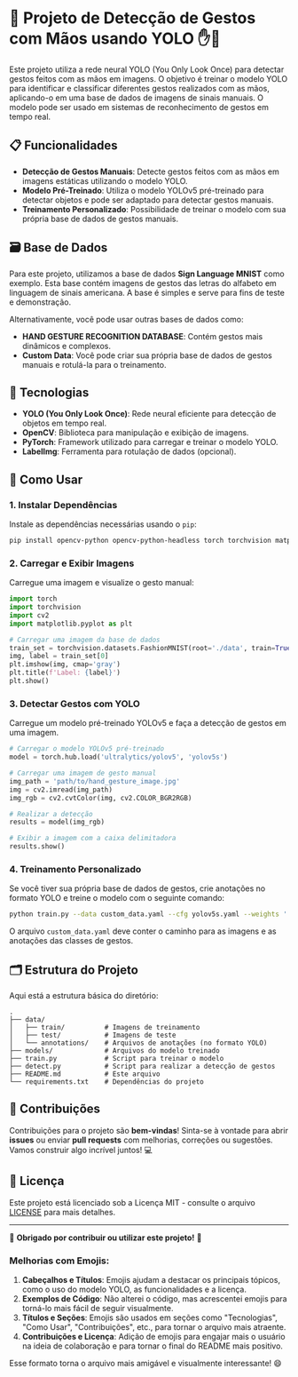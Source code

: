 # 🚀 Projeto de Detecção de Gestos com Mãos usando YOLO ✋🤖

Este projeto utiliza a rede neural YOLO (You Only Look Once) para detectar gestos feitos com as mãos em imagens. O objetivo é treinar o modelo YOLO para identificar e classificar diferentes gestos realizados com as mãos, aplicando-o em uma base de dados de imagens de sinais manuais. O modelo pode ser usado em sistemas de reconhecimento de gestos em tempo real.

## 📋 Funcionalidades

- **Detecção de Gestos Manuais**: Detecte gestos feitos com as mãos em imagens estáticas utilizando o modelo YOLO.
- **Modelo Pré-Treinado**: Utiliza o modelo YOLOv5 pré-treinado para detectar objetos e pode ser adaptado para detectar gestos manuais.
- **Treinamento Personalizado**: Possibilidade de treinar o modelo com sua própria base de dados de gestos manuais.

## 🗃 Base de Dados

Para este projeto, utilizamos a base de dados **Sign Language MNIST** como exemplo. Esta base contém imagens de gestos das letras do alfabeto em linguagem de sinais americana. A base é simples e serve para fins de teste e demonstração.

Alternativamente, você pode usar outras bases de dados como:

- **HAND GESTURE RECOGNITION DATABASE**: Contém gestos mais dinâmicos e complexos.
- **Custom Data**: Você pode criar sua própria base de dados de gestos manuais e rotulá-la para o treinamento.

## 🔧 Tecnologias

- **YOLO (You Only Look Once)**: Rede neural eficiente para detecção de objetos em tempo real.
- **OpenCV**: Biblioteca para manipulação e exibição de imagens.
- **PyTorch**: Framework utilizado para carregar e treinar o modelo YOLO.
- **LabelImg**: Ferramenta para rotulação de dados (opcional).

## 🚀 Como Usar

### 1. Instalar Dependências

Instale as dependências necessárias usando o `pip`:

```bash
pip install opencv-python opencv-python-headless torch torchvision matplotlib
```

### 2. Carregar e Exibir Imagens

Carregue uma imagem e visualize o gesto manual:

```python
import torch
import torchvision
import cv2
import matplotlib.pyplot as plt

# Carregar uma imagem da base de dados
train_set = torchvision.datasets.FashionMNIST(root='./data', train=True, download=True)
img, label = train_set[0]
plt.imshow(img, cmap='gray')
plt.title(f'Label: {label}')
plt.show()
```

### 3. Detectar Gestos com YOLO

Carregue um modelo pré-treinado YOLOv5 e faça a detecção de gestos em uma imagem.

```python
# Carregar o modelo YOLOv5 pré-treinado
model = torch.hub.load('ultralytics/yolov5', 'yolov5s')

# Carregar uma imagem de gesto manual
img_path = 'path/to/hand_gesture_image.jpg'
img = cv2.imread(img_path)
img_rgb = cv2.cvtColor(img, cv2.COLOR_BGR2RGB)

# Realizar a detecção
results = model(img_rgb)

# Exibir a imagem com a caixa delimitadora
results.show()
```

### 4. Treinamento Personalizado

Se você tiver sua própria base de dados de gestos, crie anotações no formato YOLO e treine o modelo com o seguinte comando:

```bash
python train.py --data custom_data.yaml --cfg yolov5s.yaml --weights '' --batch-size 16 --img-size 640 --epochs 50
```

O arquivo `custom_data.yaml` deve conter o caminho para as imagens e as anotações das classes de gestos.

## 🗂 Estrutura do Projeto

Aqui está a estrutura básica do diretório:

```
.
├── data/
│   ├── train/          # Imagens de treinamento
│   ├── test/           # Imagens de teste
│   └── annotations/    # Arquivos de anotações (no formato YOLO)
├── models/             # Arquivos do modelo treinado
├── train.py            # Script para treinar o modelo
├── detect.py           # Script para realizar a detecção de gestos
├── README.md           # Este arquivo
└── requirements.txt    # Dependências do projeto
```

## 🤝 Contribuições

Contribuições para o projeto são **bem-vindas**! Sinta-se à vontade para abrir **issues** ou enviar **pull requests** com melhorias, correções ou sugestões. Vamos construir algo incrível juntos! 💻

## 📜 Licença

Este projeto está licenciado sob a Licença MIT - consulte o arquivo [LICENSE](LICENSE) para mais detalhes. 

---

🎉 **Obrigado por contribuir ou utilizar este projeto!** 🎉


### Melhorias com Emojis:
1. **Cabeçalhos e Títulos**: Emojis ajudam a destacar os principais tópicos, como o uso do modelo YOLO, as funcionalidades e a licença.
2. **Exemplos de Código**: Não alterei o código, mas acrescentei emojis para torná-lo mais fácil de seguir visualmente.
3. **Títulos e Seções**: Emojis são usados em seções como "Tecnologias", "Como Usar", "Contribuições", etc., para tornar o arquivo mais atraente.
4. **Contribuições e Licença**: Adição de emojis para engajar mais o usuário na ideia de colaboração e para tornar o final do README mais positivo.

Esse formato torna o arquivo mais amigável e visualmente interessante! 😄
